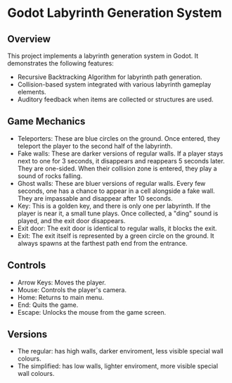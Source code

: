 # Godot Labyrinth Generation System

## Overview
This project implements a labyrinth generation system in Godot. It demonstrates the following features:
- Recursive Backtracking Algorithm for labyrinth path generation.
- Collision-based system integrated with various labyrinth gameplay elements.
- Auditory feedback when items are collected or structures are used.

## Game Mechanics
- Teleporters: These are blue circles on the ground. Once entered, they teleport the player to the second half of the labyrinth.
- Fake walls: These are darker versions of regular walls. If a player stays next to one for 3 seconds, it disappears and reappears 5 seconds later. They are one-sided. When their collision zone is entered, they play a sound of rocks falling.
- Ghost walls: These are bluer versions of regular walls. Every few seconds, one has a chance to appear in a cell alongside a fake wall. They are impassable and disappear after 10 seconds. 
- Key: This is a golden key, and there is only one per labyrinth. If the player is near it, a small tune plays. Once collected, a "ding" sound is played, and the exit door disappears.
- Exit door: The exit door is identical to regular walls, it blocks the exit.
- Exit: The exit itself is represented by a green circle on the ground. It always spawns at the farthest path end from the entrance. 

## Controls
- Arrow Keys: Moves the player.
- Mouse: Controls the player's camera. 
- Home: Returns to main menu.
- End: Quits the game.
- Escape: Unlocks the mouse from the game screen.

## Versions
- The regular: has high walls, darker enviroment, less visible special wall colours.
- The simplified: has low walls, lighter enviroment, more visible special wall colours.
